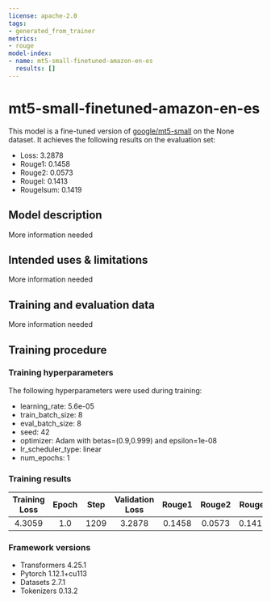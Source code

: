 ```yaml
---
license: apache-2.0
tags:
- generated_from_trainer
metrics:
- rouge
model-index:
- name: mt5-small-finetuned-amazon-en-es
  results: []
---
```


<!-- This model card has been generated automatically according to the information the Trainer had access to. You
should probably proofread and complete it, then remove this comment. -->

# mt5-small-finetuned-amazon-en-es

This model is a fine-tuned version of [google/mt5-small](https://huggingface.co/google/mt5-small) on the None dataset.
It achieves the following results on the evaluation set:
- Loss: 3.2878
- Rouge1: 0.1458
- Rouge2: 0.0573
- Rougel: 0.1413
- Rougelsum: 0.1419

## Model description

More information needed

## Intended uses & limitations

More information needed

## Training and evaluation data

More information needed

## Training procedure

### Training hyperparameters

The following hyperparameters were used during training:
- learning_rate: 5.6e-05
- train_batch_size: 8
- eval_batch_size: 8
- seed: 42
- optimizer: Adam with betas=(0.9,0.999) and epsilon=1e-08
- lr_scheduler_type: linear
- num_epochs: 1

### Training results

| Training Loss | Epoch | Step | Validation Loss | Rouge1 | Rouge2 | Rougel | Rougelsum |
|:-------------:|:-----:|:----:|:---------------:|:------:|:------:|:------:|:---------:|
| 4.3059        | 1.0   | 1209 | 3.2878          | 0.1458 | 0.0573 | 0.1413 | 0.1419    |


### Framework versions

- Transformers 4.25.1
- Pytorch 1.12.1+cu113
- Datasets 2.7.1
- Tokenizers 0.13.2
